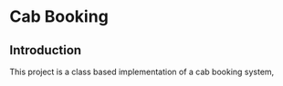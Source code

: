 <h1>Cab Booking</h1>
<h2>Introduction</h2>
<p> This project is a class based implementation of a cab booking system, </p>
